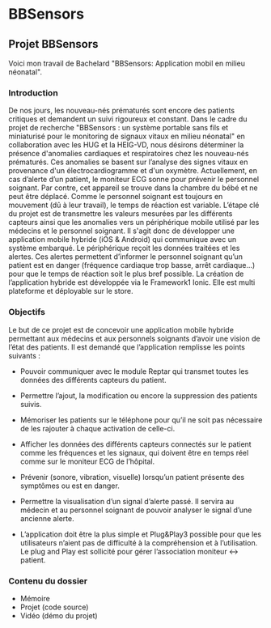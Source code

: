 # BBSensors

## Projet BBSensors ##

Voici mon travail de Bachelard "BBSensors: Application mobil en milieu néonatal".

### Introduction ###

De nos jours, les nouveau-nés prématurés sont encore des patients critiques et demandent un suivi rigoureux et constant.
Dans le cadre du projet de recherche "BBSensors : un système portable sans fils et miniaturisé pour le monitoring de signaux vitaux en milieu néonatal" en collaboration avec les HUG et la HEIG-VD, nous désirons déterminer la présence d'anomalies cardiaques et respiratoires chez les nouveau-nés prématurés. Ces anomalies se basent sur l’analyse des signes vitaux en provenance d'un électrocardiogramme et d'un oxymètre.
Actuellement, en cas d’alerte d’un patient, le moniteur ECG sonne pour prévenir le personnel soignant. Par contre, cet appareil se trouve dans la chambre du bébé et ne peut être déplacé. Comme le personnel soignant est toujours en mouvement (dû à leur travail), le temps de réaction est variable.
L’étape clé du projet est de transmettre les valeurs mesurées par les différents capteurs ainsi que les anomalies vers un périphérique mobile utilisé par les médecins et le personnel soignant. Il s'agit donc de développer une application mobile hybride (iOS & Android) qui communique avec un système embarqué.
Le périphérique reçoit les données traitées et les alertes. Ces alertes permettent d’informer le personnel soignant qu’un patient est en danger (fréquence cardiaque trop basse, arrêt cardiaque…) pour que le temps de réaction soit le plus bref possible.
La création de l’application hybride est développée via le Framework1 Ionic. Elle est multi plateforme et déployable sur le store.


### Objectifs ###

Le but de ce projet est de concevoir une application mobile hybride permettant aux médecins et aux personnels soignants d’avoir une vision de l’état des patients.
Il est demandé que l’application remplisse les points suivants :

   - Pouvoir communiquer avec le module Reptar qui transmet toutes les données des différents capteurs du patient.

   - Permettre l’ajout, la modification ou encore la suppression des patients suivis.

   - Mémoriser les patients sur le téléphone pour qu’il ne soit pas nécessaire de les rajouter à chaque activation de celle-ci.

   - Afficher les données des différents capteurs connectés sur le patient comme les fréquences et les signaux, qui doivent être en temps réel comme sur le moniteur ECG de     l’hôpital.

   - Prévenir (sonore, vibration, visuelle) lorsqu’un patient présente des symptômes ou est en danger.

   - Permettre la visualisation d’un signal d’alerte passé. Il servira au médecin et au personnel soignant de pouvoir analyser le signal d’une ancienne alerte.

   - L’application doit être la plus simple et Plug&Play3 possible pour que les utilisateurs n’aient pas de difficulté à la compréhension et à l’utilisation. Le plug and Play est sollicité pour gérer l’association moniteur <-> patient.

### Contenu du dossier ###

   - Mémoire
   - Projet (code source)
   - Vidéo (démo du projet)
